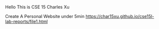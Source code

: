 Hello This is CSE 15 
Charles Xu

Create A Personal Website under 5min
https://char15xu.github.io/cse15l-lab-reports/file1.html

